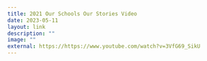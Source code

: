 ```yaml
---
title: 2021 Our Schools Our Stories Video
date: 2023-05-11
layout: link
description: ""
image: ""
external: https://https://www.youtube.com/watch?v=3VfG69_SikU
---
```

